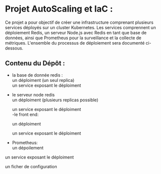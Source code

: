 # Projet AutoScaling et IaC :

Ce projet a pour objectif de créer une infrastructure comprenant plusieurs services déployés sur un cluster Kubernetes. Les services comprennent un déploiement Redis, un serveur Node.js avec Redis en tant que base de données, ainsi que Prometheus pour la surveillance et la collecte de métriques. L'ensemble du processus de déploiement sera documenté ci-dessous.


## Contenu du Dépôt : 
- la base de donnée redis : <br/>
  un déploiment (un seul replica) <br/>
  un service exposant le déploiment<br/>
- le serveur node redis<br/>
  un déploiment (plusieurs replicas possible)<br/>

  un service exposant le déploiment<br/>
-le front end: <br/>

  un déploiment<br/>

  un service exposant le déploiment<br/>
- Prometheus:<br/>
un dépoilement<br/>

un service exposant le déploiment<br/>

un ficher de configuration <br/>
  

